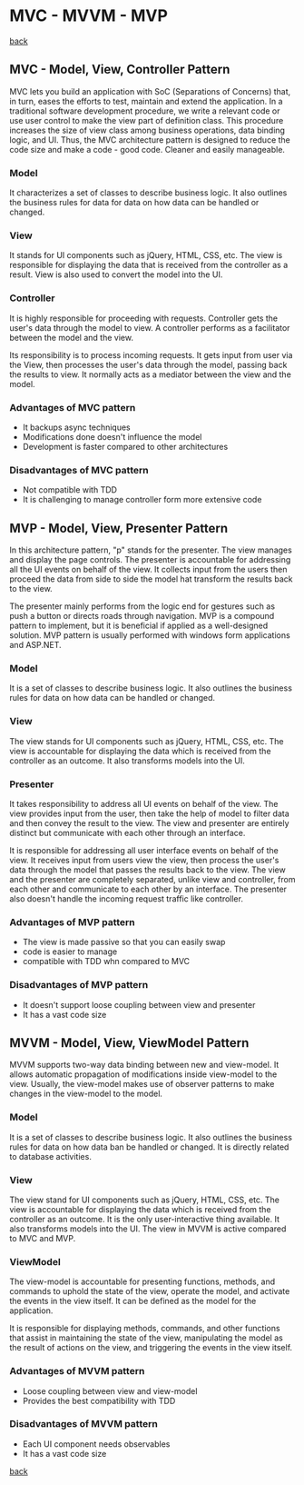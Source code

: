 # MVC - MVVM - MVP

[back](../README.md)

## MVC - Model, View, Controller Pattern

MVC lets you build an application with SoC (Separations of Concerns) that, in turn, eases the efforts to test, maintain and extend the application. In a traditional software development procedure, we write a relevant code or use user control to make the view part of definition class. This procedure increases the size of view class among business operations, data binding logic, and UI. Thus, the MVC architecture pattern is designed to reduce the code size and make a code - good code. Cleaner and easily manageable.

### Model

It characterizes a set of classes to describe business logic. It also outlines the business rules for data for data on how data can be handled or changed.

### View

It stands for UI components such as jQuery, HTML, CSS, etc. The view is responsible for displaying the data that is received from the controller as a result. View is also used to convert the model into the UI.

### Controller

It is highly responsible for proceeding with requests. Controller gets the user's data through the model to view. A controller performs as a facilitator between the model and the view.

Its responsibility is to process incoming requests. It gets input from user via the View, then processes the user's data through the model, passing back the results to view. It normally acts as a mediator between the view and the model.

### Advantages of MVC pattern

* It backups async techniques
* Modifications done doesn't influence the model
* Development is faster compared to other architectures

### Disadvantages of MVC pattern

* Not compatible with TDD
* It is challenging to manage controller form more extensive code

## MVP - Model, View, Presenter Pattern

In this architecture pattern, "p" stands for the presenter. The view manages and display the page controls. The presenter is accountable for addressing all the UI events on behalf of the view. It collects input from the users then proceed the data from side to side the model hat transform the results back to the view.

The presenter mainly performs from the logic end for gestures such as push a button or directs roads through navigation. MVP is a compound pattern to implement, but it is beneficial if applied as a well-designed solution. MVP pattern is usually performed with windows form applications and ASP.NET.

### Model

It is a set of classes to describe business logic. It also outlines the business rules for data on how data can be handled or changed.

### View

The view stands for UI components such as jQuery, HTML, CSS, etc. The view is accountable for displaying the data which is received from the controller as an outcome. It also transforms models into the UI.

### Presenter

It takes responsibility to address all UI events on behalf of the view. The view provides input from the user, then take the help of model to filter data and then convey the result to the view. The view and presenter are entirely distinct but communicate with each other through an interface.

It is responsible for addressing all user interface events on behalf of the view. It receives input from users view the view, then process the user's data through the model that passes the results back to the view. The view and the presenter are completely separated, unlike view and controller, from each other and communicate to each other by an interface. The presenter also doesn't handle the incoming request traffic like controller.

### Advantages of MVP pattern

* The view is made passive so that you can easily swap
* code is easier to manage
* compatible with TDD whn compared to MVC

### Disadvantages of MVP pattern

* It doesn't support loose coupling between view and presenter
* It has a vast code size

## MVVM - Model, View, ViewModel Pattern

MVVM supports two-way data binding between new and view-model. It allows automatic propagation of modifications inside view-model to the view. Usually, the view-model makes use of observer patterns to make changes in the view-model to the model.

### Model

It is a set of classes to describe business logic. It also outlines the business rules for data on how data ban be handled or changed. It is directly related to database activities.

### View

The view stand for UI components such as jQuery, HTML, CSS, etc. The view is accountable for displaying the data which is received from the controller as an outcome. It is the only user-interactive thing available. It also transforms models into the UI. The view in MVVM is active compared to MVC and MVP.

### ViewModel

The view-model is accountable for presenting functions, methods, and commands to uphold the state of the view, operate the model, and activate the events in the view itself. It can be defined as the model for the application.

It is responsible for displaying methods, commands, and other functions that assist in maintaining the state of the view, manipulating the model as the result of actions on the view, and triggering the events in the view itself.

### Advantages of MVVM pattern

* Loose coupling between view and view-model
* Provides the best compatibility with TDD

### Disadvantages of MVVM pattern

* Each UI component needs observables
* It has a vast code size


[back](../README.md)
